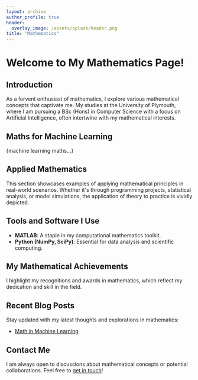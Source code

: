 ```yaml
---
layout: archive
author_profile: true
header:
  overlay_image: /assets/splash/header.png
title: "Mathematics"
---
```


# Welcome to My Mathematics Page!

## Introduction

As a fervent enthusiast of mathematics, I explore various mathematical concepts that captivate me. My studies at the University of Plymouth, where I am pursuing a BSc (Hons) in Computer Science with a focus on Artificial Intelligence, often intertwine with my mathematical interests.

## Maths for Machine Learning

{machine learning maths...}

## Applied Mathematics

This section showcases examples of applying mathematical principles in real-world scenarios. Whether it's through programming projects, statistical analysis, or model simulations, the application of theory to practice is vividly depicted.

## Tools and Software I Use

- **MATLAB**: A staple in my computational mathematics toolkit.
- **Python (NumPy, SciPy)**: Essential for data analysis and scientific computing.

## My Mathematical Achievements

I highlight my recognitions and awards in mathematics, which reflect my dedication and skill in the field.

## Recent Blog Posts

Stay updated with my latest thoughts and explorations in mathematics:
- [Math in Machine Learning](/posts/math-in-ml)

## Contact Me

I am always open to discussions about mathematical concepts or potential collaborations. Feel free to [get in touch](mailto:email@example.com)!